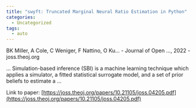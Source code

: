 ```yaml
---
title: "swyft: Truncated Marginal Neural Ratio Estimation in Python"
categories:
  - Uncategorized
tags:
  - auto
---
```

BK Miller, A Cole, C Weniger, F Nattino, O Ku… - Journal of Open …, 2022 - joss.theoj.org

… Simulation-based inference (SBI) is a machine learning technique which applies a simulator, a fitted statistical surrogate model, and a set of prior beliefs to estimate a …

Link to paper: [https://joss.theoj.org/papers/10.21105/joss.04205.pdf](https://joss.theoj.org/papers/10.21105/joss.04205.pdf)
